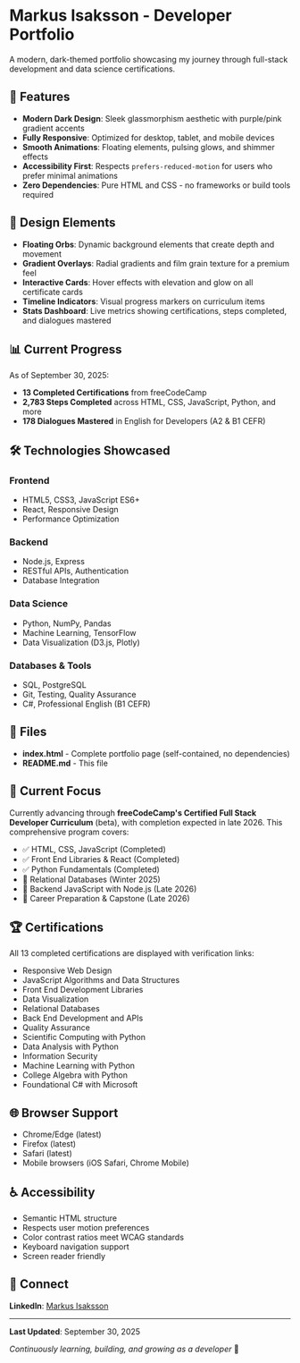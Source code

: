 # Markus Isaksson - Developer Portfolio

A modern, dark-themed portfolio showcasing my journey through full-stack development and data science certifications.

## 🌟 Features

- **Modern Dark Design**: Sleek glassmorphism aesthetic with purple/pink gradient accents
- **Fully Responsive**: Optimized for desktop, tablet, and mobile devices
- **Smooth Animations**: Floating elements, pulsing glows, and shimmer effects
- **Accessibility First**: Respects `prefers-reduced-motion` for users who prefer minimal animations
- **Zero Dependencies**: Pure HTML and CSS - no frameworks or build tools required

## 🎨 Design Elements

- **Floating Orbs**: Dynamic background elements that create depth and movement
- **Gradient Overlays**: Radial gradients and film grain texture for a premium feel
- **Interactive Cards**: Hover effects with elevation and glow on all certificate cards
- **Timeline Indicators**: Visual progress markers on curriculum items
- **Stats Dashboard**: Live metrics showing certifications, steps completed, and dialogues mastered

## 📊 Current Progress

As of September 30, 2025:
- **13 Completed Certifications** from freeCodeCamp
- **2,783 Steps Completed** across HTML, CSS, JavaScript, Python, and more
- **178 Dialogues Mastered** in English for Developers (A2 & B1 CEFR)

## 🛠️ Technologies Showcased

### Frontend
- HTML5, CSS3, JavaScript ES6+
- React, Responsive Design
- Performance Optimization

### Backend
- Node.js, Express
- RESTful APIs, Authentication
- Database Integration

### Data Science
- Python, NumPy, Pandas
- Machine Learning, TensorFlow
- Data Visualization (D3.js, Plotly)

### Databases & Tools
- SQL, PostgreSQL
- Git, Testing, Quality Assurance
- C#, Professional English (B1 CEFR)

## 📁 Files

- **index.html** - Complete portfolio page (self-contained, no dependencies)
- **README.md** - This file

## 🎯 Current Focus

Currently advancing through **freeCodeCamp's Certified Full Stack Developer Curriculum** (beta), with completion expected in late 2026. This comprehensive program covers:

- ✅ HTML, CSS, JavaScript (Completed)
- ✅ Front End Libraries & React (Completed)
- ✅ Python Fundamentals (Completed)
- 🔄 Relational Databases (Winter 2025)
- 📅 Backend JavaScript with Node.js (Late 2026)
- 📅 Career Preparation & Capstone (Late 2026)

## 🏆 Certifications

All 13 completed certifications are displayed with verification links:
- Responsive Web Design
- JavaScript Algorithms and Data Structures
- Front End Development Libraries
- Data Visualization
- Relational Databases
- Back End Development and APIs
- Quality Assurance
- Scientific Computing with Python
- Data Analysis with Python
- Information Security
- Machine Learning with Python
- College Algebra with Python
- Foundational C# with Microsoft

## 🌐 Browser Support

- Chrome/Edge (latest)
- Firefox (latest)
- Safari (latest)
- Mobile browsers (iOS Safari, Chrome Mobile)

## ♿ Accessibility

- Semantic HTML structure
- Respects user motion preferences
- Color contrast ratios meet WCAG standards
- Keyboard navigation support
- Screen reader friendly

## 📧 Connect

**LinkedIn**: [Markus Isaksson](https://www.linkedin.com/in/markus-isaksson-08273a127/)

---

**Last Updated**: September 30, 2025

*Continuously learning, building, and growing as a developer* 🚀
